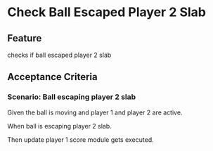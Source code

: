# Check Ball Escaped Player 2 Slab

## Feature

checks if ball escaped player 2 slab

## Acceptance Criteria

### Scenario: Ball escaping player 2 slab

  Given the ball is moving
  and player 1 and player 2
  are active.

  When ball is escaping player 2 slab.

  Then update player 1 score module gets executed.
